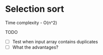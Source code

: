 # Selection sort

Time complexity - O(n^2)

TODO
- [ ] Test when input array contains duplicates
- [ ] What the advantages?
